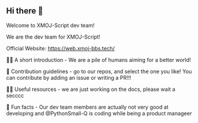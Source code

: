 ## Hi there 👋

Welcome to XMOJ-Script dev team!

We are the dev team for XMOJ-Script!

Official Website:
https://web.xmoj-bbs.tech/

🙋‍♀️ A short introduction - We are a pile of humans aiming for a better world!

🌈 Contribution guidelines - go to our repos, and select the one you like! You can contribute by adding an issue or writing a PR!!!

👩‍💻 Useful resources - we are just working on the docs, please wait a secccc

🍿 Fun facts - Our dev team members are actually not very good at developing and @PythonSmall-Q is coding while being a product manageer
